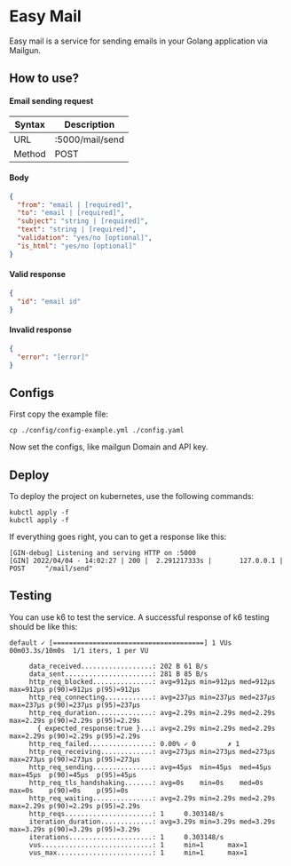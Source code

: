 # Easy Mail

Easy mail is a service for sending emails in 
your Golang application via Mailgun.

## How to use?
#### Email sending request
| Syntax | Description     |
|--------|-----------------|
| URL    | :5000/mail/send |
| Method | POST            |

#### Body
```json
{
  "from": "email | [required]",
  "to": "email | [required]",
  "subject": "string | [required]",
  "text": "string | [required]",
  "validation": "yes/no [optional]",
  "is_html": "yes/no [optional]"
}
```

#### Valid response
```json
{
  "id": "email id"
}
```

#### Invalid response
```json
{
  "error": "[error]"
}
```

## Configs
First copy the example file:
```shell
cp ./config/config-example.yml ./config.yaml
```

Now set the configs, like mailgun Domain and API key.

## Deploy
To deploy the project on kubernetes, use the following commands:
```shell
kubctl apply -f 
kubctl apply -f 
```

If everything goes right, you can to get a response like this:
```shell
[GIN-debug] Listening and serving HTTP on :5000
[GIN] 2022/04/04 - 14:02:27 | 200 |  2.291217333s |       127.0.0.1 | POST     "/mail/send"
```

## Testing
You can use k6 to test the service. A successful response of
k6 testing should be like this:

```shell
default ✓ [======================================] 1 VUs  00m03.3s/10m0s  1/1 iters, 1 per VU

     data_received..................: 202 B 61 B/s
     data_sent......................: 281 B 85 B/s
     http_req_blocked...............: avg=912µs min=912µs med=912µs max=912µs p(90)=912µs p(95)=912µs
     http_req_connecting............: avg=237µs min=237µs med=237µs max=237µs p(90)=237µs p(95)=237µs
     http_req_duration..............: avg=2.29s min=2.29s med=2.29s max=2.29s p(90)=2.29s p(95)=2.29s
       { expected_response:true }...: avg=2.29s min=2.29s med=2.29s max=2.29s p(90)=2.29s p(95)=2.29s
     http_req_failed................: 0.00% ✓ 0        ✗ 1  
     http_req_receiving.............: avg=273µs min=273µs med=273µs max=273µs p(90)=273µs p(95)=273µs
     http_req_sending...............: avg=45µs  min=45µs  med=45µs  max=45µs  p(90)=45µs  p(95)=45µs 
     http_req_tls_handshaking.......: avg=0s    min=0s    med=0s    max=0s    p(90)=0s    p(95)=0s   
     http_req_waiting...............: avg=2.29s min=2.29s med=2.29s max=2.29s p(90)=2.29s p(95)=2.29s
     http_reqs......................: 1     0.303148/s
     iteration_duration.............: avg=3.29s min=3.29s med=3.29s max=3.29s p(90)=3.29s p(95)=3.29s
     iterations.....................: 1     0.303148/s
     vus............................: 1     min=1      max=1
     vus_max........................: 1     min=1      max=1
```